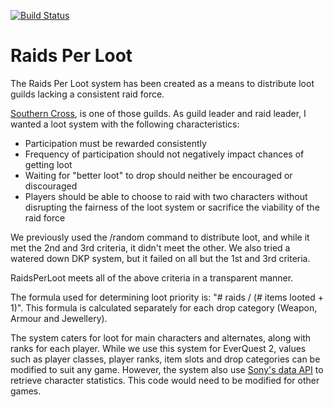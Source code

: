 [![Build Status](https://travis-ci.org/Catharz/Raids-Per-Loot.png)](https://travis-ci.org/Catharz/Raids-Per-Loot)

Raids Per Loot
==============

The Raids Per Loot system has been created as a means to distribute loot guilds lacking a consistent raid force.

[Southern Cross](http://southerncross.guildportal.com), is one of those guilds.
As guild leader and raid leader, I wanted a loot system with the following characteristics:

* Participation must be rewarded consistently
* Frequency of participation should not negatively impact chances of getting loot
* Waiting for "better loot" to drop should neither be encouraged or discouraged
* Players should be able to choose to raid with two characters without disrupting the fairness of the loot system or sacrifice the viability of the raid force

We previously used the /random command to distribute loot, and while it met the 2nd and 3rd criteria, it didn't meet the other.
We also tried a watered down DKP system, but it failed on all but the 1st and 3rd criteria.

RaidsPerLoot meets all of the above criteria in a transparent manner.

The formula used for determining loot priority is: "# raids / (# items looted + 1)".
This formula is calculated separately for each drop category (Weapon, Armour and Jewellery).

The system caters for loot for main characters and alternates, along with ranks for each player.
While we use this system for EverQuest 2, values such as player classes, player ranks, item slots and drop categories can be modified to suit any game.
However, the system also use [Sony's data API](http://data.soe.com/) to retrieve character statistics.  This code would need to be modified for other games.